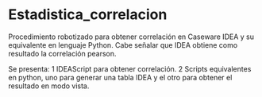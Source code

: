 # Estadistica_correlacion
Procedimiento robotizado para obtener correlación en Caseware IDEA y su equivalente en lenguaje Python.
Cabe señalar que IDEA obtiene como resultado la correlación pearson.

Se presenta:
1 IDEAScript para obtener correlación.
2 Scripts equivalentes en python, uno para generar una tabla IDEA y el otro para obtener el resultado en modo vista.

